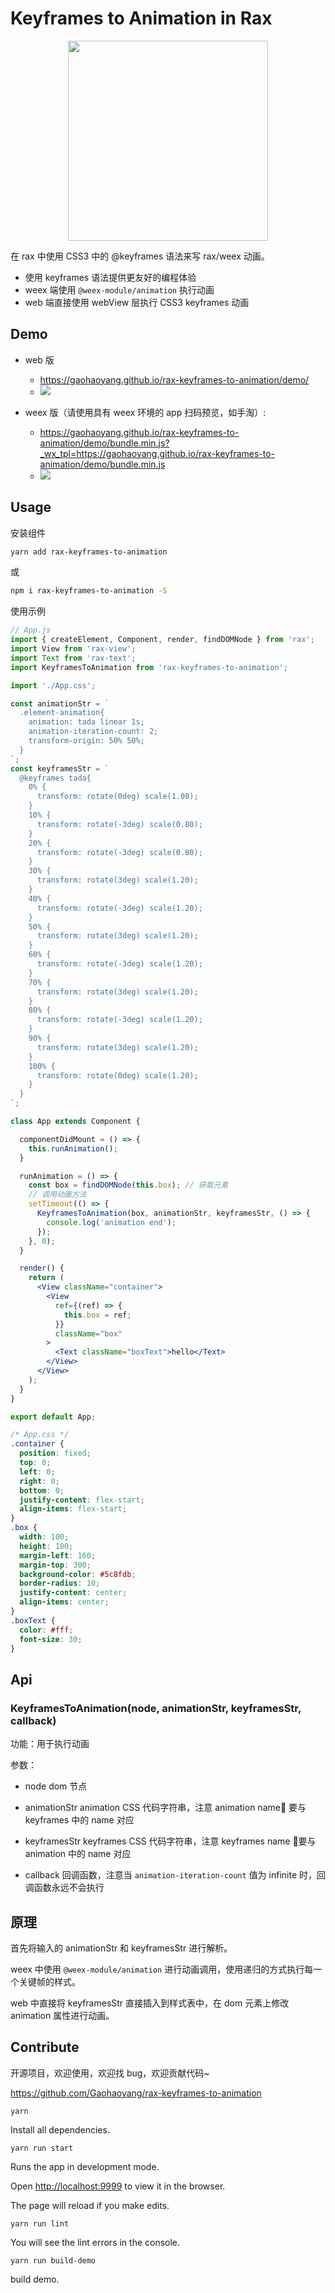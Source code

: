 # Keyframes to Animation in Rax

<p align="center">
  <img src="https://gw.alicdn.com/tfs/TB1Kbc3e1uSBuNjy1XcXXcYjFXa-536-536.png" width="320px" />
</p>

在 rax 中使用 CSS3 中的 @keyframes 语法来写 rax/weex 动画。

- 使用 keyframes 语法提供更友好的编程体验
- weex 端使用 `@weex-module/animation` 执行动画
- web 端直接使用 webView 层执行 CSS3 keyframes 动画

## Demo

- web 版
  - https://gaohaoyang.github.io/rax-keyframes-to-animation/demo/
  - ![](https://gw.alicdn.com/tfs/TB1nfHpe1SSBuNjy0FlXXbBpVXa-200-200.png)


- weex 版（请使用具有 weex 环境的 app 扫码预览，如手淘）:
  - https://gaohaoyang.github.io/rax-keyframes-to-animation/demo/bundle.min.js?_wx_tpl=https://gaohaoyang.github.io/rax-keyframes-to-animation/demo/bundle.min.js
  - ![](https://gw.alicdn.com/tfs/TB1jRTse7yWBuNjy0FpXXassXXa-200-200.png)

## Usage

安装组件

``` bash
yarn add rax-keyframes-to-animation
```

或

``` bash
npm i rax-keyframes-to-animation -S
```

使用示例

``` jsx
// App.js
import { createElement, Component, render, findDOMNode } from 'rax';
import View from 'rax-view';
import Text from 'rax-text';
import KeyframesToAnimation from 'rax-keyframes-to-animation';

import './App.css';

const animationStr = `
  .element-animation{
    animation: tada linear 1s;
    animation-iteration-count: 2;
    transform-origin: 50% 50%;
  }
`;
const keyframesStr = `
  @keyframes tada{
    0% {
      transform: rotate(0deg) scale(1.00);
    }
    10% {
      transform: rotate(-3deg) scale(0.80);
    }
    20% {
      transform: rotate(-3deg) scale(0.80);
    }
    30% {
      transform: rotate(3deg) scale(1.20);
    }
    40% {
      transform: rotate(-3deg) scale(1.20);
    }
    50% {
      transform: rotate(3deg) scale(1.20);
    }
    60% {
      transform: rotate(-3deg) scale(1.20);
    }
    70% {
      transform: rotate(3deg) scale(1.20);
    }
    80% {
      transform: rotate(-3deg) scale(1.20);
    }
    90% {
      transform: rotate(3deg) scale(1.20);
    }
    100% {
      transform: rotate(0deg) scale(1.20);
    }
  }
`;

class App extends Component {

  componentDidMount = () => {
    this.runAnimation();
  }

  runAnimation = () => {
    const box = findDOMNode(this.box); // 获取元素
    // 调用动画方法
    setTimeout(() => {
      KeyframesToAnimation(box, animationStr, keyframesStr, () => {
        console.log('animation end');
      });
    }, 0);
  }

  render() {
    return (
      <View className="container">
        <View
          ref={(ref) => {
            this.box = ref;
          }}
          className="box"
        >
          <Text className="boxText">hello</Text>
        </View>
      </View>
    );
  }
}

export default App;
```

``` css
/* App.css */
.container {
  position: fixed;
  top: 0;
  left: 0;
  right: 0;
  bottom: 0;
  justify-content: flex-start;
  align-items: flex-start;
}
.box {
  width: 100;
  height: 100;
  margin-left: 160;
  margin-top: 300;
  background-color: #5c8fdb;
  border-radius: 10;
  justify-content: center;
  align-items: center;
}
.boxText {
  color: #fff;
  font-size: 30;
}
```

## Api

### KeyframesToAnimation(node, animationStr, keyframesStr, callback)

功能：用于执行动画

参数：

- node
  dom 节点


- animationStr
  animation CSS 代码字符串，注意 animation name 要与 keyframes 中的 name 对应


- keyframesStr
  keyframes CSS 代码字符串，注意 keyframes name 要与 animation 中的 name 对应


- callback
  回调函数，注意当 `animation-iteration-count` 值为 infinite 时，回调函数永远不会执行

## 原理

首先将输入的 animationStr 和 keyframesStr 进行解析。

weex 中使用 `@weex-module/animation` 进行动画调用，使用递归的方式执行每一个关键帧的样式。

web 中直接将 keyframesStr 直接插入到样式表中，在 dom 元素上修改 animation 属性进行动画。

## Contribute

开源项目，欢迎使用，欢迎找 bug，欢迎贡献代码~

https://github.com/Gaohaoyang/rax-keyframes-to-animation

`yarn`

Install all dependencies.

`yarn run start`

Runs the app in development mode.

Open [http://localhost:9999](http://localhost:9999) to view it in the browser.

The page will reload if you make edits.

`yarn run lint`

You will see the lint errors in the console.

`yarn run build-demo`

build demo.

